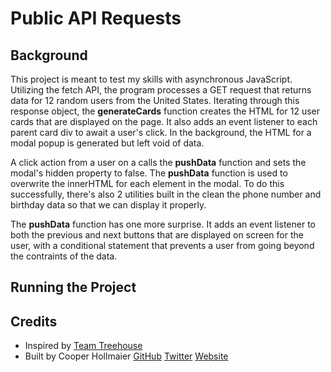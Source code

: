 # Public API Requests

## Background
This project is meant to test my skills with asynchronous JavaScript. Utilizing the fetch API, the program processes a GET request that returns data for 12 random users from the United States. Iterating through this response object, the **generateCards** function creates the HTML for 12 user cards that are displayed on the page. It also adds an event listener to each parent card div to await a user's click. In the background, the HTML for a modal popup is generated but left void of data. 

A click action from a user on a calls the **pushData** function and sets the modal's hidden property to false. The **pushData** function is used to overwrite the innerHTML for each element in the modal. To do this successfully, there's also 2 utilities built in the clean the phone number and birthday data so that we can display it properly.

The **pushData** function has one more surprise. It adds an event listener to both the previous and next buttons that are displayed on screen for the user, with a conditional statement that prevents a user from going beyond the contraints of the data.
  
## Running the Project

## Credits

- Inspired by [Team Treehouse](https://teamtreehouse.com/)
- Built by Cooper Hollmaier 
[GitHub](https://github.com/chollma) 
[Twitter](https://twitter.com/cooperhollmaier) 
[Website](https://cooperhollmaier.com)


